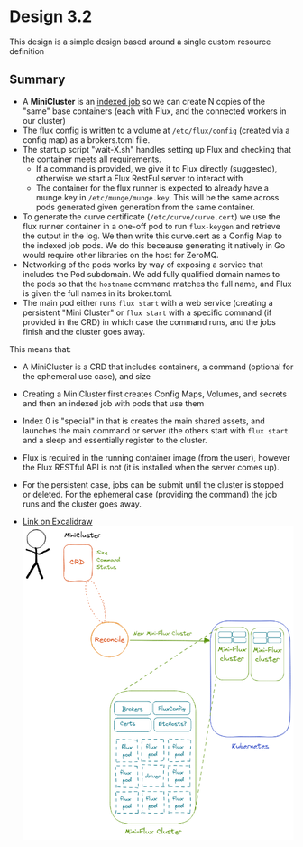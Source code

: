 # Design 3.2

This design is a simple design based around a single custom resource definition

## Summary

 - A **MiniCluster** is an [indexed job](https://kubernetes.io/docs/tasks/job/indexed-parallel-processing-static/) so we can create N copies of the "same" base containers (each with Flux, and the connected workers in our cluster)
 - The flux config is written to a volume at `/etc/flux/config` (created via a config map) as a brokers.toml file.
 - The startup script "wait-X.sh" handles setting up Flux and checking that the container meets all requirements. 
   - If a command is provided, we give it to Flux directly (suggested), otherwise we start a Flux RestFul server to interact with
   - The container for the flux runner is expected to already have a munge.key in `/etc/munge/munge.key`. This will be the same across pods generated given generation from the same container.
 - To generate the curve certificate (`/etc/curve/curve.cert`) we use the flux runner container in a one-off pod to run `flux-keygen` and retrieve the output in the log. We then write this curve.cert as a Config Map to the indexed job pods. We do this beceause generating it natively in Go would require other libraries on the host for ZeroMQ. 
 - Networking of the pods works by way of exposing a service that includes the Pod subdomain. We add fully qualified domain names to the pods so that the `hostname` command matches the full name, and Flux is given the full names in its broker.toml.
 - The main pod either runs `flux start` with a web service (creating a persistent "Mini Cluster" or `flux start` with a specific command (if provided in the CRD) in which case the command runs, and the jobs finish and the cluster goes away.

This means that:

- A MiniCluster is a CRD that includes containers, a command (optional for the ephemeral use case), and size
- Creating a MiniCluster first creates Config Maps, Volumes, and secrets and then an indexed job with pods that use them
- Index 0 is "special" in that is creates the main shared assets, and launches the main command or server (the others start with `flux start` and a sleep and essentially register to the cluster.
- Flux is required in the running container image (from the user), however the Flux RESTful API is not (it is installed when the server comes up).
- For the persistent case, jobs can be submit until the cluster is stopped or deleted. For the ephemeral case (providing the command) the job runs and the cluster goes away.

- [Link on Excalidraw](https://excalidraw.com/#json=3p1bpgBFeNWpqUJjrxDmi,wZPk1I0FHI4POAAJfIdNBg)
![design-three-team.png](design-three-team.png)
